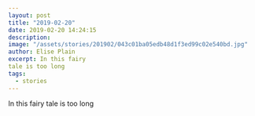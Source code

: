 ```yaml
---
layout: post
title: "2019-02-20"
date: 2019-02-20 14:24:15
description: 
image: "/assets/stories/201902/043c01ba05edb48d1f3ed99c02e540bd.jpg"
author: Elise Plain
excerpt: In this fairy 
tale is too long
tags: 
  - stories
---
```


In this fairy 
tale is too long
<p></p>
